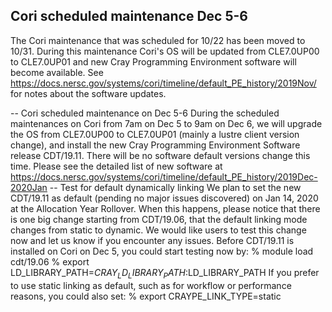 ## Cori scheduled maintenance Dec 5-6

The Cori maintenance that was scheduled for 10/22 has been moved to 10/31. During 
this maintenance Cori's OS will be updated from CLE7.0UP00 to CLE7.0UP01 and new
Cray Programming Environment software will become available. See
<https://docs.nersc.gov/systems/cori/timeline/default_PE_history/2019Nov/> for 
notes about the software updates.

-- Cori scheduled maintenance on Dec 5-6 
During the scheduled maintenances on Cori from 7am on Dec 5 to 9am on Dec 6, we will upgrade the OS from CLE7.0UP00 to CLE7.0UP01 (mainly a lustre client version change), and install the new Cray Programming Environment Software release CDT/19.11. There will be no software default versions change this time.  Please see the detailed list of new software at https://docs.nersc.gov/systems/cori/timeline/default_PE_history/2019Dec-2020Jan
-- Test for default dynamically linking
We plan to set the new CDT/19.11 as default (pending no major issues discovered) on Jan 14, 2020 at the Allocation Year Rollover.  When this happens, please notice that there is one big change starting from CDT/19.06, that the default linking mode changes from static to dynamic.  We would like users to test this change now and let us know if you encounter any issues.  Before CDT/19.11 is installed on Cori on Dec 5, you could start testing now by:
% module load cdt/19.06
% export LD_LIBRARY_PATH=$CRAY_LD_LIBRARY_PATH:$LD_LIBRARY_PATH
If you prefer to use static linking as default, such as for workflow or performance reasons, you could also set:
% export CRAYPE_LINK_TYPE=static   
